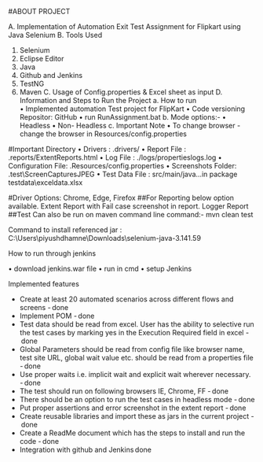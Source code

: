 #ABOUT PROJECT 

A.	Implementation of Automation Exit Test Assignment for Flipkart using Java Selenium
B.	Tools Used 
1.	Selenium 
2.	Eclipse Editor
3.	Java
4.	Github and Jenkins
5.	TestNG 
6.	Maven 
C.	Usage of Config.properties & Excel sheet as input
D.	Information and Steps to Run the Project
a.	How to run  
•	Implemented automation Test project for FlipKart
•	Code versioning Repositor: GitHub
•	run RunAssignment.bat 
b.	Mode options:-
•	Headless 
•	Non- Headless
c.	Important Note 
•	To change browser - change the browser in Resources/config.properties 

#Important Directory 
•	Drivers : .drivers/ 
•	Report File : .reports/ExtentReports.html 
•	Log File : ./logs/propertieslogs.log 
•	Configuration File: .Resources/config.properties 
•	Screenshots Folder: .test\ScreenCapturesJPEG 
•	Test Data File : src/main/java…in package testdata\exceldata.xlsx


#Driver Options:
Chrome, Edge, Firefox
##For Reporting below option available. Extent Report with Fail case screenshot in report. Logger Report
##Test Can also be run on maven command line command:- mvn clean test

Command to install referenced  jar : 
C:\Users\piyushdhamne\Downloads\selenium-java-3.141.59 
 
How to run through jenkins 

•	download jenkins.war file 
•	run in cmd 
•	setup Jenkins 

 
Implemented features 

*	Create at least 20 automated scenarios across different flows and screens - done 
*	Implement POM - done 
* Test data should be read from excel. User has the ability to selective run the test cases by marking yes in the Execution Required field in excel - done 
*	Global Parameters should be read from config file like browser name, test site URL, global wait value etc. should be read from a properties file - done 
*	Use proper waits i.e. implicit wait and explicit wait wherever necessary. - done 
*	The test should run on following browsers IE, Chrome, FF - done 
*	There should be an option to run the test cases in headless mode - done 
*	Put proper assertions and error screenshot in the extent report - done 
*	Create reusable libraries and import these as jars in the current project - done 
*	Create a ReadMe document which has the steps to install and run the code - done 
*	Integration with github and Jenkins done 
